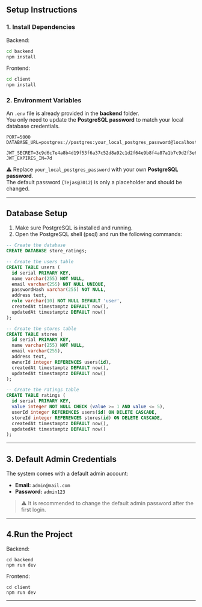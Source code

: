 ## Setup Instructions

### 1. Install Dependencies
Backend:
```bash
cd backend
npm install
```

Frontend:
```bash
cd client
npm install
```

### 2. Environment Variables
An `.env` file is already provided in the **backend** folder.  
You only need to update the **PostgreSQL password** to match your local database credentials.

```env
PORT=5000
DATABASE_URL=postgres://postgres:your_local_postgres_password@localhost:5432/store_ratings

JWT_SECRET=3c9d6c7e4a8b4d19f53f6a37c52d8a92c1d2f64e9b8f4a87a1b7c9d2f3e6a5b1
JWT_EXPIRES_IN=7d
```

⚠️ Replace `your_local_postgres_password` with your own **PostgreSQL password**.  
The default password (`Tejas@3012`) is only a placeholder and should be changed.  

---

## Database Setup

1. Make sure PostgreSQL is installed and running.  
2. Open the PostgreSQL shell (psql) and run the following commands:

```sql
-- Create the database
CREATE DATABASE store_ratings;

-- Create the users table
CREATE TABLE users (
  id serial PRIMARY KEY,
  name varchar(255) NOT NULL,
  email varchar(255) NOT NULL UNIQUE,
  passwordHash varchar(255) NOT NULL,
  address text,
  role varchar(10) NOT NULL DEFAULT 'user',
  createdAt timestamptz DEFAULT now(),
  updatedAt timestamptz DEFAULT now()
);

-- Create the stores table
CREATE TABLE stores (
  id serial PRIMARY KEY,
  name varchar(255) NOT NULL,
  email varchar(255),
  address text,
  ownerId integer REFERENCES users(id),
  createdAt timestamptz DEFAULT now(),
  updatedAt timestamptz DEFAULT now()
);

-- Create the ratings table
CREATE TABLE ratings (
  id serial PRIMARY KEY,
  value integer NOT NULL CHECK (value >= 1 AND value <= 5),
  userId integer REFERENCES users(id) ON DELETE CASCADE,
  storeId integer REFERENCES stores(id) ON DELETE CASCADE,
  createdAt timestamptz DEFAULT now(),
  updatedAt timestamptz DEFAULT now()
);
```

---

## 3. Default Admin Credentials
The system comes with a default admin account:

- **Email:** `admin@mail.com`  
- **Password:** `admin123`  

> ⚠️ It is recommended to change the default admin password after the first login.

---

## 4.Run the Project

Backend:
```
cd backend
npm run dev
```

Frontend:
```
cd client
npm run dev
```

---

